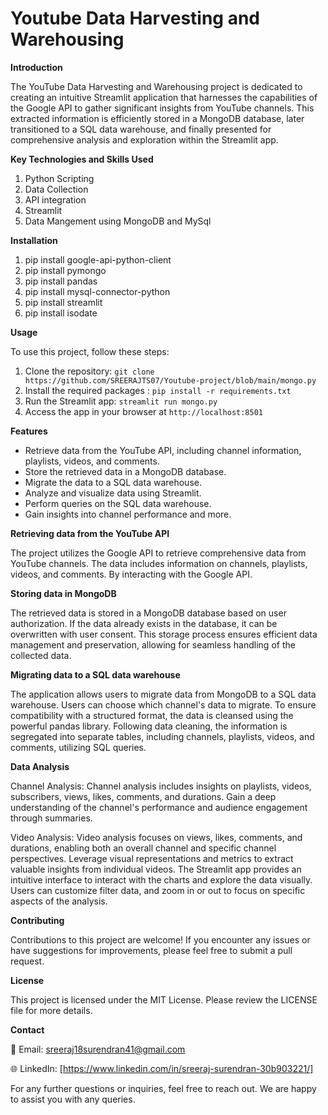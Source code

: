 # Youtube Data Harvesting and Warehousing
**Introduction**

The YouTube Data Harvesting and Warehousing project is dedicated to creating an intuitive Streamlit application that harnesses the capabilities of the Google API to gather significant insights from YouTube channels. This extracted information is efficiently stored in a MongoDB database, later transitioned to a SQL data warehouse, and finally presented for comprehensive analysis and exploration within the Streamlit app.

**Key Technologies and Skills Used**

1. Python Scripting
2. Data Collection
3. API integration
4. Streamlit
5. Data Mangement using MongoDB and MySql
   
**Installation**

1. pip install google-api-python-client
2. pip install pymongo
3. pip install pandas
4. pip install mysql-connector-python
5. pip install streamlit
6. pip install isodate

**Usage** 

To use this project, follow these steps:

1. Clone the repository: ```git clone https://github.com/SREERAJTS07/Youtube-project/blob/main/mongo.py```
2. Install the required packages : ```pip install -r requirements.txt```
3. Run the Streamlit app: ```streamlit run mongo.py```
4. Access the app in your browser at ```http://localhost:8501```

**Features**
- Retrieve data from the YouTube API, including channel information, playlists, videos, and comments.
- Store the retrieved data in a MongoDB database.
- Migrate the data to a SQL data warehouse.
- Analyze and visualize data using Streamlit.
- Perform queries on the SQL data warehouse.
- Gain insights into channel performance and more.

**Retrieving data from the YouTube API**

The project utilizes the Google API to retrieve comprehensive data from YouTube channels. The data includes information on channels, playlists, videos, and comments. By interacting with the Google API.

**Storing data in MongoDB**

The retrieved data is stored in a MongoDB database based on user authorization. If the data already exists in the database, it can be overwritten with user consent. This storage process ensures efficient data management and preservation, allowing for seamless handling of the collected data.

**Migrating data to a SQL data warehouse**

The application allows users to migrate data from MongoDB to a SQL data warehouse. Users can choose which channel's data to migrate. To ensure compatibility with a structured format, the data is cleansed using the powerful pandas library. Following data cleaning, the information is segregated into separate tables, including channels, playlists, videos, and comments, utilizing SQL queries.

**Data Analysis**

Channel Analysis: Channel analysis includes insights on playlists, videos, subscribers, views, likes, comments, and durations. Gain a deep understanding of the channel's performance and audience engagement through summaries.

Video Analysis: Video analysis focuses on views, likes, comments, and durations, enabling both an overall channel and specific channel perspectives. Leverage visual representations and metrics to extract valuable insights from individual videos.
The Streamlit app provides an intuitive interface to interact with the charts and explore the data visually. Users can customize filter data, and zoom in or out to focus on specific aspects of the analysis.

**Contributing**

Contributions to this project are welcome! If you encounter any issues or have suggestions for improvements, please feel free to submit a pull request.

**License**

This project is licensed under the MIT License. Please review the LICENSE file for more details.

**Contact**

📧 Email: sreeraj18surendran41@gmail.com

🌐 LinkedIn: [https://www.linkedin.com/in/sreeraj-surendran-30b903221/]

For any further questions or inquiries, feel free to reach out. We are happy to assist you with any queries.
